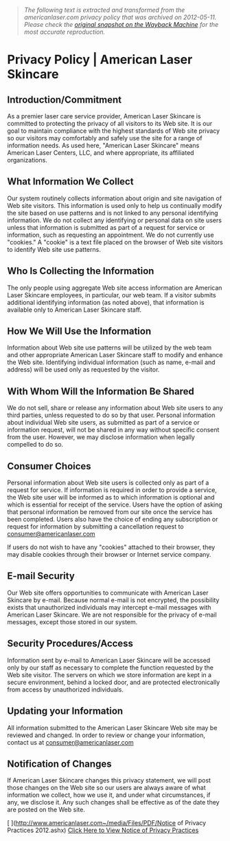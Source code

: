 > *The following text is extracted and transformed from the americanlaser.com privacy policy that was archived on 2012-05-11. Please check the [original snapshot on the Wayback Machine](https://web.archive.org/web/20120511040337id_/http%3A//americanlaser.com/Privacy-Policy.aspx) for the most accurate reproduction.*

# Privacy Policy | American Laser Skincare

## Introduction/Commitment

As a premier laser care service provider, American Laser Skincare is committed to protecting the privacy of all visitors to its Web site. It is our goal to maintain compliance with the highest standards of Web site privacy so our visitors may comfortably and safely use the site for a range of information needs. As used here, "American Laser Skincare" means American Laser Centers, LLC, and where appropriate, its affiliated organizations.

## What Information We Collect

Our system routinely collects information about origin and site navigation of Web site visitors. This information is used only to help us continually modify the site based on use patterns and is not linked to any personal identifying information. We do not collect any identifying or personal data on site users unless that information is submitted as part of a request for service or information, such as requesting an appointment. We do not currently use "cookies." A "cookie" is a text file placed on the browser of Web site visitors to identify Web site use patterns.

## Who Is Collecting the Information

The only people using aggregate Web site access information are American Laser Skincare employees, in particular, our web team. If a visitor submits additional identifying information (as noted above), that information is available only to American Laser Skincare staff.

## How We Will Use the Information

Information about Web site use patterns will be utilized by the web team and other appropriate American Laser Skincare staff to modify and enhance the Web site. Identifying individual information (such as name, e-mail and address) will be used only as requested by the visitor.

## With Whom Will the Information Be Shared

We do not sell, share or release any information about Web site users to any third parties, unless requested to do so by that user. Personal information about individual Web site users, as submitted as part of a service or information request, will not be shared in any way without specific consent from the user. However, we may disclose information when legally compelled to do so.

## Consumer Choices

Personal information about Web site users is collected only as part of a request for service. If information is required in order to provide a service, the Web site user will be informed as to which information is optional and which is essential for receipt of the service. Users have the option of asking that personal information be removed from our site once the service has been completed. Users also have the choice of ending any subscription or request for information by submitting a cancellation request to [consumer@americanlaser.com](mailto:consumer@americanlaser.com)

If users do not wish to have any "cookies" attached to their browser, they may disable cookies through their browser or Internet service company.

## E-mail Security

Our Web site offers opportunities to communicate with American Laser Skincare by e-mail. Because normal e-mail is not encrypted, the possibility exists that unauthorized individuals may intercept e-mail messages with American Laser Skincare. We are not responsible for the privacy of e-mail messages, except those stored in our system.

## Security Procedures/Access

Information sent by e-mail to American Laser Skincare will be accessed only by our staff as necessary to complete the function requested by the Web site visitor. The servers on which we store information are kept in a secure environment, behind a locked door, and are protected electronically from access by unauthorized individuals.

## Updating your Information

All information submitted to the American Laser Skincare Web site may be reviewed and changed. In order to review or change your information, contact us at [consumer@americanlaser.com](mailto:consumer@americanlaser.com)

## Notification of Changes

If American Laser Skincare changes this privacy statement, we will post those changes on the Web site so our users are always aware of what information we collect, how we use it, and under what circumstances, if any, we disclose it. Any such changes shall be effective as of the date they are posted on the Web site.

[ ](http://www.americanlaser.com~/media/Files/PDF/Notice of Privacy Practices 2012.ashx) [Click Here to View Notice of Privacy Practices](https://web.archive.org/web/20120511040337id_/http%3A//americanlaser.com/~/media/Files/PDF/Notice%20of%20Privacy%20Practices%202012.ashx) 
